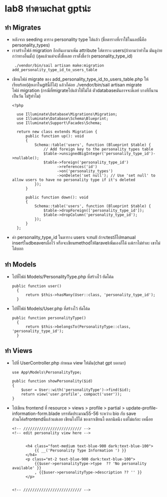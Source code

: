 # lab8 ทำตามchat gptน่ะ <br/>

## ทำ Migrates
- หลังจาก seeding ตาราง personality type ได้แล้ว (ชื่อตารางที่เราใช้ในแลปนี้คือ personality_types)
- เราสร้างไฟล์ migration อีกอันเอามาเพิ่ม attribute ใส่ตาราง users(ถ้าถามว่าทำไม มันดูง่ายกว่าทางอื่นมั้ง) (สุดแล้วแต่จะตั้งชื่อเลย เราตั้งชื่อว่า personality_type_id)
  ```
   ./vendor/bin/sail artisan make:migration add_personality_type_id_to_users_table
  ```
- เขียนไฟล์ migrate ของ add_personality_type_id_to_users_table.php ให้เรียบร้อย(คุ้ยเอาในgitนี้ก็ได้) แล้วก็ค่อย ./vendor/bin/sail artisan migrate <br/> ไฟล์ migration (กรณีที่migrateไปแล้วใช้ไม่ได้ ตัวdatabaseมันอาจจะดีเลย์ บางทีก็นานเป็นวัน ไม่รู้ทำไม)
  ```
  <?php

    use Illuminate\Database\Migrations\Migration;
    use Illuminate\Database\Schema\Blueprint;
    use Illuminate\Support\Facades\Schema;

    return new class extends Migration {
        public function up(): void
        {
            Schema::table('users', function (Blueprint $table) {
                // Add foreign key to the personality_types table
                $table->unsignedBigInteger('personality_type_id')->nullable();
                $table->foreign('personality_type_id')
                      ->references('id')
                      ->on('personality_types')
                      ->onDelete('set null'); // Use 'set null' to allow users to have no personality type if it's deleted
            });
        }

        public function down(): void
        {
            Schema::table('users', function (Blueprint $table) {
                $table->dropForeign(['personality_type_id']);
                $table->dropColumn('personality_type_id');
            });
        }
    };

  ```
- ค่า personality_type_id ในตาราง users จะnull ถ้าจะtestก็ไปmanual insertในdbeaverเผื่อไว้ หรือจะเขียนmethodให้laravelเพิ่มเองก็ได้ แต่เราไม่ทำละ เขาไม่ได้บอก
## ทำ Models
- ไปที่ไฟล์ Models/PersonalityType.php ที่สร้างไว้ ยัดโค้ด
  ```
  public function user()
    {
        return $this->hasMany(User::class, 'personality_type_id');
    }
  ```
- ไปที่ไฟล์ Models/User.php ที่สร้างไว้ ยัดโค้ด
  ```
  public function personalityType()
    {
        return $this->belongsTo(PersonalityType::class, 'personality_type_id');
    }
  ```
## ทำ Views
- ไปที่ UserController.php กำหนด view ให้มัน(chat gpt บอกมา)
  ```
  use App\Models\PersonalityType;
  ```
    ```
    public function showPersonality($id)
    {
        $user = User::with('personalityType')->find($id); 
        return view('user.profile', compact('user'));
    }
    ```
- ไปเขียน frontend ที่ resource > views > profile > partial > update-profile-information-form.blade บรรทัดประมาณ55-56 ระหว่าง bio กับ save <br/>
  ส่วนโค้ดfrontendนี่แล้วแต่เลย เขียนไงก็ได้ ของเราเขียนงี้ ตลกนิดนึง แต่ไม่แก้ละ เหนื่อย
  ```
  <!-- ////////////////////////// -->
  <!-- edit personality view here -->

  
        <h4 class="font-medium text-blue-900 dark:text-blue-100">
            {{ __('Personality Type Information ') }}
        </h4>
        <p class="mt-2 text-blue-900 dark:text-blue-100">
            {{$user->personalityType->type  ?? 'No personality available' }}
            , {{$user->personalityType->description ?? '' }}
        </p>

  
  <!-- ////////////////////////// -->
  ```

